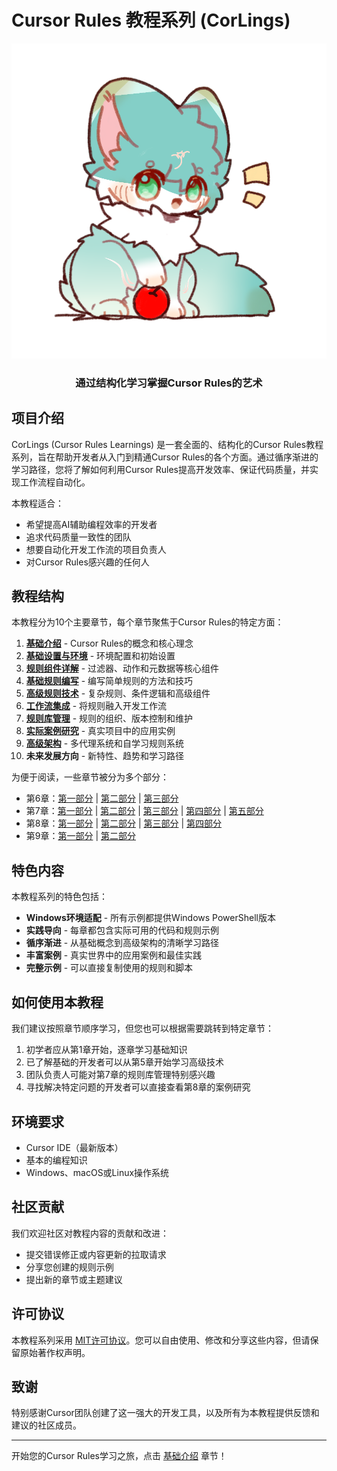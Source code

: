 # Cursor Rules 教程系列 (CorLings)

<div align="center">
  <img src="./images/CorLings.png" alt="CorLings" width="1000" />
  <h3>通过结构化学习掌握Cursor Rules的艺术</h3>
</div>

## 项目介绍

CorLings (Cursor Rules Learnings) 是一套全面的、结构化的Cursor Rules教程系列，旨在帮助开发者从入门到精通Cursor Rules的各个方面。通过循序渐进的学习路径，您将了解如何利用Cursor Rules提高开发效率、保证代码质量，并实现工作流程自动化。

本教程适合：
- 希望提高AI辅助编程效率的开发者
- 追求代码质量一致性的团队
- 想要自动化开发工作流的项目负责人
- 对Cursor Rules感兴趣的任何人

## 教程结构

本教程分为10个主要章节，每个章节聚焦于Cursor Rules的特定方面：

1. **[基础介绍](CorLings/01-Introduction.md)** - Cursor Rules的概念和核心理念
2. **[基础设置与环境](CorLings/02-BasicSetup.md)** - 环境配置和初始设置
3. **[规则组件详解](CorLings/03-RuleComponents.md)** - 过滤器、动作和元数据等核心组件
4. **[基础规则编写](CorLings/04-BasicRules.md)** - 编写简单规则的方法和技巧
5. **[高级规则技术](CorLings/05-AdvancedRules.md)** - 复杂规则、条件逻辑和高级组件
6. **[工作流集成](CorLings/06-WorkflowIntegration-Part1.md)** - 将规则融入开发工作流
7. **[规则库管理](CorLings/07-RuleLibrary-Part1.md)** - 规则的组织、版本控制和维护
8. **[实际案例研究](CorLings/08-CaseStudies-Part1.md)** - 真实项目中的应用实例
9. **[高级架构](CorLings/09-AdvancedArchitecture-Part1.md)** - 多代理系统和自学习规则系统
10. **未来发展方向** - 新特性、趋势和学习路径

为便于阅读，一些章节被分为多个部分：
- 第6章：[第一部分](CorLings/06-WorkflowIntegration-Part1.md) | [第二部分](CorLings/06-WorkflowIntegration-Part2.md) | [第三部分](CorLings/06-WorkflowIntegration-Part3.md)
- 第7章：[第一部分](CorLings/07-RuleLibrary-Part1.md) | [第二部分](CorLings/07-RuleLibrary-Part2.md) | [第三部分](CorLings/07-RuleLibrary-Part3.md) | [第四部分](CorLings/07-RuleLibrary-Part4.md) | [第五部分](CorLings/07-RuleLibrary-Part5.md)
- 第8章：[第一部分](CorLings/08-CaseStudies-Part1.md) | [第二部分](CorLings/08-CaseStudies-Part2.md) | [第三部分](CorLings/08-CaseStudies-Part3.md) | [第四部分](CorLings/08-CaseStudies-Part4.md)
- 第9章：[第一部分](CorLings/09-AdvancedArchitecture-Part1.md) | [第二部分](CorLings/09-AdvancedArchitecture-Part2.md)

## 特色内容

本教程系列的特色包括：

- **Windows环境适配** - 所有示例都提供Windows PowerShell版本
- **实践导向** - 每章都包含实际可用的代码和规则示例
- **循序渐进** - 从基础概念到高级架构的清晰学习路径
- **丰富案例** - 真实世界中的应用案例和最佳实践
- **完整示例** - 可以直接复制使用的规则和脚本

## 如何使用本教程

我们建议按照章节顺序学习，但您也可以根据需要跳转到特定章节：

1. 初学者应从第1章开始，逐章学习基础知识
2. 已了解基础的开发者可以从第5章开始学习高级技术
3. 团队负责人可能对第7章的规则库管理特别感兴趣
4. 寻找解决特定问题的开发者可以直接查看第8章的案例研究

## 环境要求

- Cursor IDE（最新版本）
- 基本的编程知识
- Windows、macOS或Linux操作系统

## 社区贡献

我们欢迎社区对教程内容的贡献和改进：

- 提交错误修正或内容更新的拉取请求
- 分享您创建的规则示例
- 提出新的章节或主题建议

## 许可协议

本教程系列采用 [MIT许可协议](LICENSE)。您可以自由使用、修改和分享这些内容，但请保留原始著作权声明。

## 致谢

特别感谢Cursor团队创建了这一强大的开发工具，以及所有为本教程提供反馈和建议的社区成员。

---

开始您的Cursor Rules学习之旅，点击 [基础介绍](CorLings/01-Introduction.md) 章节！ 